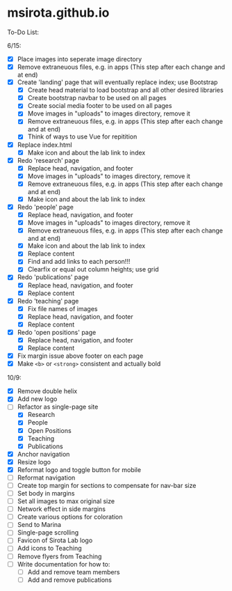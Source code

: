 # msirota.github.io

To-Do List:

6/15:
- [x] Place images into seperate image directory
- [x] Remove extraneuous files, e.g. in apps (This step after each change and at end)
- [x] Create 'landing' page that will eventually replace index; use Bootstrap
    - [x] Create head material to load bootstrap and all other desired libraries
    - [x] Create bootstrap navbar to be used on all pages
    - [x] Create social media footer to be used on all pages
    - [x] Move images in "uploads" to images directory, remove it
    - [x] Remove extraneuous files, e.g. in apps (This step after each change and at end)
    - [x] Think of ways to use Vue for repitition
- [x] Replace index.html
    - [x] Make icon and about the lab link to index
- [x] Redo 'research' page
    - [x] Replace head, navigation, and footer
    - [x] Move images in "uploads" to images directory, remove it
    - [x] Remove extraneuous files, e.g. in apps (This step after each change and
    at end)
    - [x] Make icon and about the lab link to index
- [x] Redo 'people' page
    - [x] Replace head, navigation, and footer
    - [x] Move images in "uploads" to images directory, remove it
    - [x] Remove extraneuous files, e.g. in apps (This step after each change and
    at end)
    - [x] Make icon and about the lab link to index
    - [x] Replace content
    - [x] Find and add links to each person!!!
    - [x] Clearfix or equal out column heights; use grid
- [x] Redo 'publications' page
    - [x] Replace head, navigation, and footer
    - [x] Replace content
- [x] Redo 'teaching' page
    - [x] Fix file names of images
    - [x] Replace head, navigation, and footer
    - [x] Replace content
- [x] Redo 'open positions' page
    - [x] Replace head, navigation, and footer
    - [x] Replace content
- [x] Fix margin issue above footer on each page
- [x] Make `<b>` or `<strong>` consistent and actually bold

10/9:
- [x] Remove double helix
- [x] Add new logo
- [ ] Refactor as single-page site
    - [x] Research
    - [x] People
    - [x] Open Positions
    - [x] Teaching
    - [x] Publications
- [x] Anchor navigation
- [x] Resize logo
- [x] Reformat logo and toggle button for mobile
- [ ] Reformat navigation
- [ ] Create top margin for sections to compensate for nav-bar size
- [ ] Set body in margins
- [ ] Set all images to max original size
- [ ] Network effect in side margins
- [ ] Create various options for coloration
- [ ] Send to Marina
- [ ] Single-page scrolling
- [ ] Favicon of Sirota Lab logo
- [ ] Add icons to Teaching
- [ ] Remove flyers from Teaching
- [ ] Write documentation for how to:
    - [ ] Add and remove team members
    - [ ] Add and remove publications
